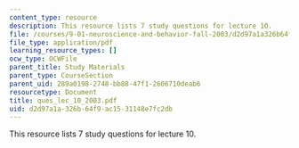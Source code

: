 ```yaml
---
content_type: resource
description: This resource lists 7 study questions for lecture 10.
file: /courses/9-01-neuroscience-and-behavior-fall-2003/d2d97a1a326b64f9ac1531148e7fc2db_ques_lec_10_2003.pdf
file_type: application/pdf
learning_resource_types: []
ocw_type: OCWFile
parent_title: Study Materials
parent_type: CourseSection
parent_uid: 289a0198-2748-bb88-47f1-2606710deab6
resourcetype: Document
title: ques_lec_10_2003.pdf
uid: d2d97a1a-326b-64f9-ac15-31148e7fc2db
---
```

This resource lists 7 study questions for lecture 10.

